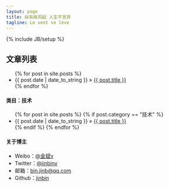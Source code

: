 ```yaml
---
layout: page
title: 纵有疾风起 人生不言弃
tagline: Le vent se lève
---
```

{% include JB/setup %}

## 文章列表

<ul class="posts">
  {% for post in site.posts %}
    <li><span>{{ post.date | date_to_string }}</span> &raquo; <a href="{{ BASE_PATH }}{{ post.url }}">{{ post.title }}</a></li>
  {% endfor %}
</ul>

#### 类目：技术

<ul class="posts">
   {% for post in site.posts %}
      {% if post.category == "技术" %}
        <li><span>{{ post.date | date_to_string }}</span> &raquo; <a href="{{ BASE_PATH }}{{ post.url }}">{{ post.title }}</a></li>
      {% endif %}
   {% endfor %}
</ul>

#### 关于博主
<ul class="posts">
	<li>Weibo：<a href="http://weibo.com/jinbinforever" target="_BLANK">@金斌v</a></li>
	<li>Twitter：<a href="htttp://twitter.com/jinbinv" target="_BLANK">@jinbinv</a></li>
	<li>邮箱：<a href="mailto:bin.jinb@qq.com">bin.jinb@qq.com</a></li>
	<li>Github：<a href="http://github.com/jinbin" target="_BLANK">jinbin</a></li>
</ul>

